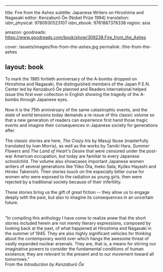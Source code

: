   ---
  title: Fire from the Ashes
  subtitle: Japanese Writers on Hiroshima and Nagasaki
  editor: Kenzaburō Ōe (Nobel Prize 1994)
  translation: 
  isbn_physical: 9780930523107
  isbn_ebook: 9781887378338
  region: asia

  amazon: 
  goodreads: https://www.goodreads.com/book/show/309238.Fire_from_the_Ashes

  cover: /assets/images/fire-from-the-ashes.jpg
  permalink: /fire-from-the-ashes

  layout: book
  ---
  
 To mark the 1985 fortieth anniversary of the A-bombs dropped on Hiroshima and Nagasaki, the distinguished members of the Japan P.E.N. Center led by Kenzaburō Ōe planned and Readers International helped issue this first ever collection in English showing the tragedy of the A-bombs through Japanese eyes. 
 <br><br>
 Now it is the 75th anniversary of the same catastrophic events, and the state of world tensions today demands a re-issue of this classic volume so that a new generation of readers can experience first hand those tragic events and imagine their consequences in Japanese society for generations after. 
 <br><br>
 The classic stories are here, *The Crazy Iris* by Masuji Ibuse (masterfully translated by Ivan Morris), as well as the works by Tamiki Hara, *Summer Flowers* and *The Land of Heart's Desire* that were censored under the post-war American occupation, but today are familiar to every Japanese schoolchild. The volume also showcases important Japanese women writers of several generations like Yōko Ōta, Ineko Sata, Kyōko Hayashi and Hiroko Takenishi. Their stories touch on the especially bitter curse for women who were exposed to the radiation as young girls, then were rejected by a traditional society because of their infertility.
 <br><br>
 These stories bring us the gift of great fiction -- they allow us to engage deeply with the past, but also to imagine its consequences in an uncertain future.
 <br><br>
 <br>"In compiling this anthology I have come to realize anew that the short stories included herein are not merely literary expressions, composed by looking back at the past, of what happened at Hiroshima and Nagasaki in the summer of 1945. They are also highly significant vehicles for thinking about the contemporary world over which hangs the awesome threat of vastly expanded nuclear arsenals. They are, that is, a means for stirring our imaginative powers to consider the fundamental conditions of human existence; they are relevant to the present and to our movement toward all tomorrows."<br>  From the *Introduction by Kenzaburō Ōe*
 <br><br>
 

